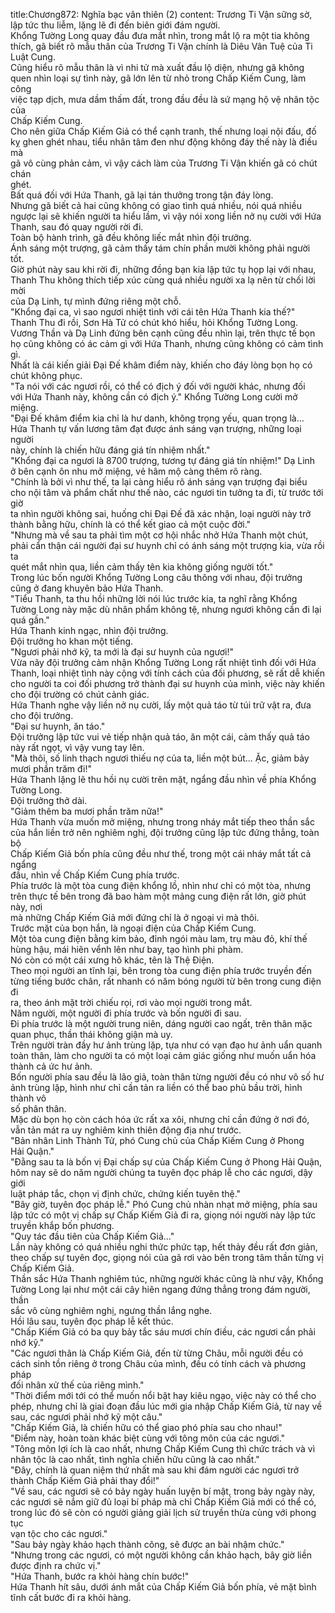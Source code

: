 title:Chương872: Nghĩa bạc vân thiên (2)
content:
Trương Ti Vận sững sờ, lập tức thu liễm, lặng lẽ đi đến biên giới đám người.<br>Khổng Tường Long quay đầu đưa mắt nhìn, trong mắt lộ ra một tia không<br>thích, gã biết rõ mẫu thân của Trương Ti Vận chính là Diêu Vân Tuệ của Ti<br>Luật Cung.<br>Cũng hiểu rõ mẫu thân là vì nhi tử mà xuất đầu lộ diện, nhưng gã không<br>quen nhìn loại sự tình này, gã lớn lên từ nhỏ trong Chấp Kiếm Cung, làm công<br>việc tạp dịch, mưa dầm thấm đất, trong đầu đều là sứ mạng hộ vệ nhân tộc của<br>Chấp Kiếm Cung.<br>Cho nên giữa Chấp Kiếm Giả có thể cạnh tranh, thế nhưng loại nội đấu, đố<br>kỵ ghen ghét nhau, tiểu nhân tâm đen như động không đáy thế này là điều mà<br>gã vô cùng phản cảm, vì vậy cách làm của Trương Ti Vận khiến gã có chút chán<br>ghét.<br>Bất quá đối với Hứa Thanh, gã lại tán thưởng trong tận đáy lòng.<br>Nhưng gã biết cả hai cũng không có giao tình quá nhiều, nói quá nhiều<br>ngược lại sẽ khiến người ta hiểu lầm, vì vậy nói xong liền nở nụ cười với Hứa<br>Thanh, sau đó quay người rời đi.<br>Toàn bộ hành trình, gã đều không liếc mắt nhìn đội trưởng.<br>Ánh sáng một trượng, gã cảm thấy tám chín phần mười không phải người<br>tốt.<br>Giờ phút này sau khi rời đi, những đồng bạn kia lập tức tụ họp lại với nhau,<br>Thanh Thu không thích tiếp xúc cùng quá nhiều người xa lạ nên từ chối lời mời<br>của Dạ Linh, tự mình đứng riêng một chỗ.<br>"Khổng đại ca, vì sao ngươi nhiệt tình với cái tên Hứa Thanh kia thế?"<br>Thanh Thu đi rồi, Sơn Hà Tử có chút khó hiểu, hỏi Khổng Tường Long.<br>Vương Thần và Dạ Linh đứng bên cạnh cũng đều nhìn lại, trên thực tế bọn<br>họ cũng không có ác cảm gì với Hứa Thanh, nhưng cũng không có cảm tình gì.<br>Nhất là cái kiến giải Đại Đế khâm điểm này, khiến cho đáy lòng bọn họ có<br>chút không phục.<br>"Ta nói với các ngươi rồi, có thể có địch ý đối với người khác, nhưng đối<br>với Hứa Thanh này, không cần có địch ý." Khổng Tường Long cười mở miệng.<br>"Đại Đế khâm điểm kia chỉ là hư danh, không trọng yếu, quan trọng là...<br>Hứa Thanh tự vấn lương tâm đạt được ánh sáng vạn trượng, những loại người<br>này, chính là chiến hữu đáng giá tín nhiệm nhất."<br>"Khổng đại ca ngươi là 8700 trượng, tương tự đáng giá tín nhiệm!" Dạ Linh<br>ở bên cạnh ôn nhu mở miệng, vẻ hâm mộ càng thêm rõ ràng.<br>"Chính là bởi vì như thế, ta lại càng hiểu rõ ánh sáng vạn trượng đại biểu<br>cho nội tâm và phẩm chất như thế nào, các ngươi tin tưởng ta đi, từ trước tới giờ<br>ta nhìn người không sai, huống chi Đại Đế đã xác nhận, loại người này trở<br>thành bằng hữu, chính là có thể kết giao cả một cuộc đời."<br>"Nhưng mà về sau ta phải tìm một cơ hội nhắc nhở Hứa Thanh một chút,<br>phải cẩn thận cái người đại sư huynh chỉ có ánh sáng một trượng kia, vừa rồi ta<br>quét mắt nhìn qua, liền cảm thấy tên kia không giống người tốt."<br>Trong lúc bốn người Khổng Tường Long câu thông với nhau, đội trưởng<br>cũng ở đang khuyên bảo Hứa Thanh.<br>"Tiểu Thanh, ta thu hồi những lời nói lúc trước kia, ta nghĩ rằng Khổng<br>Tường Long này mặc dù nhân phẩm không tệ, nhưng ngươi không cần đi lại<br>quá gần."<br>Hứa Thanh kinh ngạc, nhìn đội trưởng.<br>Đội trưởng ho khan một tiếng.<br>"Ngươi phải nhớ kỹ, ta mới là đại sư huynh của ngươi!"<br>Vừa nãy đội trưởng cảm nhận Khổng Tường Long rất nhiệt tình đối với Hứa<br>Thanh, loại nhiệt tình này cộng với tính cách của đối phương, sẽ rất dễ khiến<br>cho người ta coi đối phương trở thành đại sư huynh của mình, việc này khiến<br>cho đội trường có chút cảnh giác.<br>Hứa Thanh nghe vậy liền nở nụ cười, lấy một quả táo từ túi trữ vật ra, đưa<br>cho đội trưởng.<br>"Đại sư huynh, ăn táo."<br>Đội trưởng lập tức vui vẻ tiếp nhận quả táo, ăn một cái, cảm thấy quả táo<br>này rất ngọt, vì vậy vung tay lên.<br>"Mà thôi, số linh thạch ngươi thiếu nợ của ta, liền một bút... Ặc, giảm bảy<br>mươi phần trăm đi!"<br>Hứa Thanh lặng lẽ thu hồi nụ cười trên mặt, ngẩng đầu nhìn về phía Khổng<br>Tường Long.<br>Đội trưởng thở dài.<br>"Giảm thêm ba mươi phần trăm nữa!"<br>Hứa Thanh vừa muốn mở miệng, nhưng trong nháy mắt tiếp theo thần sắc<br>của hắn liền trở nên nghiêm nghị, đội trưởng cũng lập tức đứng thẳng, toàn bộ<br>Chấp Kiếm Giả bốn phía cũng đều như thế, trong một cái nháy mắt tất cả ngẩng<br>đầu, nhìn về Chấp Kiếm Cung phía trước.<br>Phía trước là một tòa cung điện khổng lồ, nhìn như chỉ có một tòa, nhưng<br>trên thực tế bên trong đã bao hàm một mảng cung điện rất lớn, giờ phút này, nơi<br>mà những Chấp Kiếm Giả mới đứng chỉ là ở ngoại vi mà thôi.<br>Trước mặt của bọn hắn, là ngoại điện của Chấp Kiếm Cung.<br>Một tòa cung điện bằng kim bảo, đỉnh ngói màu lam, trụ màu đỏ, khí thế<br>hùng hậu, mái hiên vểnh lên như bay, tạo hình phi phàm.<br>Nó còn có một cái xưng hô khác, tên là Thệ Điện.<br>Theo mọi người an tĩnh lại, bên trong tòa cung điện phía trước truyền đến<br>từng tiếng bước chân, rất nhanh có năm bóng người từ bên trong cung điện đi<br>ra, theo ánh mặt trời chiếu rọi, rơi vào mọi người trong mắt.<br>Năm người, một người đi phía trước và bốn người đi sau.<br>Đi phía trước là một người trung niên, dáng người cao ngất, trên thân mặc<br>quan phục, thần thái không giận mà uy.<br>Trên người tràn đầy hư ảnh trùng lặp, tựa như có vạn đạo hư ảnh uẩn quanh<br>toàn thân, làm cho người ta có một loại cảm giác giống như muốn uẩn hóa<br>thành cả ức hư ảnh.<br>Bốn người phía sau đều là lão giả, toàn thân từng người đều có như vô số hư<br>ảnh trùng lặp, hình như chỉ cần tản ra liền có thể bao phủ bầu trời, hình thành vô<br>số phân thân.<br>Mặc dù bọn họ còn cách hóa ức rất xa xôi, nhưng chỉ cần đứng ở nơi đó,<br>vẫn tản mát ra uy nghiêm kinh thiên động địa như trước.<br>"Bản nhân Linh Thành Tử, phó Cung chủ của Chấp Kiếm Cung ở Phong<br>Hải Quận."<br>"Đằng sau ta là bốn vị Đại chấp sự của Chấp Kiếm Cung ở Phong Hải Quận,<br>hôm nay sẽ do năm người chúng ta tuyên đọc pháp lễ cho các ngươi, dậy giới<br>luật pháp tắc, chọn vị định chức, chứng kiến tuyên thệ."<br>"Bây giờ, tuyên đọc pháp lễ." Phó Cung chủ nhàn nhạt mở miệng, phía sau<br>lập tức có một vị chấp sự Chấp Kiếm Giả đi ra, giọng nói người này lập tức<br>truyền khắp bốn phương.<br>"Quy tác đầu tiên của Chấp Kiếm Giả..."<br>Lần này không có quá nhiều nghi thức phức tạp, hết thảy đều rất đơn giản,<br>theo chấp sự tuyên đọc, giọng nói của gã rơi vào bên trong tâm thần từng vị<br>Chấp Kiếm Giả.<br>Thần sắc Hứa Thanh nghiêm túc, những người khác cũng là như vậy, Khổng<br>Tường Long lại như một cái cây hiên ngang đứng thẳng trong đám người, thần<br>sắc vô cùng nghiêm nghị, ngưng thần lắng nghe.<br>Hồi lâu sau, tuyên đọc pháp lễ kết thúc.<br>"Chấp Kiếm Giả có ba quy bảy tắc sáu mươi chín điều, các ngươi cần phải<br>nhớ kỹ."<br>"Các ngươi thân là Chấp Kiếm Giả, đến từ từng Châu, mỗi người đều có<br>cách sinh tồn riêng ở trong Châu của mình, đều có tính cách và phương pháp<br>đối nhân xử thế của riêng mình."<br>"Thời điểm mới tới có thể muốn nổi bật hay kiêu ngạo, việc này có thể cho<br>phép, nhưng chỉ là giai đoạn đầu lúc mới gia nhập Chấp Kiếm Giả, từ nay về<br>sau, các ngươi phải nhớ kỹ một câu."<br>"Chấp Kiếm Giả, là chiến hữu có thể giao phó phía sau cho nhau!"<br>"Điểm này, hoàn toàn khác biệt cùng với tông môn của các ngươi."<br>"Tông môn lợi ích là cao nhất, nhưng Chấp Kiếm Cung thì chức trách và vì<br>nhân tộc là cao nhất, tình nghĩa chiến hữu cũng là cao nhất."<br>"Đây, chính là quan niệm thứ nhất mà sau khi đám người các ngươi trở<br>thành Chấp Kiếm Giả phải thay đổi!"<br>"Về sau, các ngươi sẽ có bảy ngày huấn luyện bí mật, trong bảy ngày này,<br>các ngươi sẽ nắm giữ đủ loại bí pháp mà chỉ Chấp Kiếm Giả mới có thể có,<br>trong lúc đó sẽ còn có người giảng giải lịch sử truyền thừa cùng với phong tục<br>vạn tộc cho các ngươi."<br>"Sau bảy ngày khảo hạch thành công, sẽ được an bài nhậm chức."<br>"Nhưng trong các ngươi, có một người không cần khảo hạch, bây giờ liền<br>được định ra chức vị."<br>"Hứa Thanh, bước ra khỏi hàng chín bước!"<br>Hứa Thanh hít sâu, dưới ánh mắt của Chấp Kiếm Giả bốn phía, vẻ mặt bình<br>tĩnh cất bước đi ra khỏi hàng.